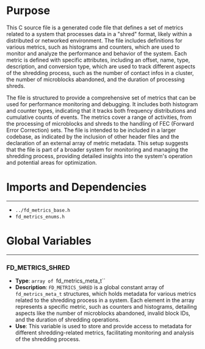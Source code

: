 # Purpose
This C source file is a generated code file that defines a set of metrics related to a system that processes data in a "shred" format, likely within a distributed or networked environment. The file includes definitions for various metrics, such as histograms and counters, which are used to monitor and analyze the performance and behavior of the system. Each metric is defined with specific attributes, including an offset, name, type, description, and conversion type, which are used to track different aspects of the shredding process, such as the number of contact infos in a cluster, the number of microblocks abandoned, and the duration of processing shreds.

The file is structured to provide a comprehensive set of metrics that can be used for performance monitoring and debugging. It includes both histogram and counter types, indicating that it tracks both frequency distributions and cumulative counts of events. The metrics cover a range of activities, from the processing of microblocks and shreds to the handling of FEC (Forward Error Correction) sets. The file is intended to be included in a larger codebase, as indicated by the inclusion of other header files and the declaration of an external array of metric metadata. This setup suggests that the file is part of a broader system for monitoring and managing the shredding process, providing detailed insights into the system's operation and potential areas for optimization.
# Imports and Dependencies

---
- `../fd_metrics_base.h`
- `fd_metrics_enums.h`


# Global Variables

---
### FD\_METRICS\_SHRED
- **Type**: `array of `fd_metrics_meta_t``
- **Description**: `FD_METRICS_SHRED` is a global constant array of `fd_metrics_meta_t` structures, which holds metadata for various metrics related to the shredding process in a system. Each element in the array represents a specific metric, such as counters and histograms, detailing aspects like the number of microblocks abandoned, invalid block IDs, and the duration of shredding operations.
- **Use**: This variable is used to store and provide access to metadata for different shredding-related metrics, facilitating monitoring and analysis of the shredding process.


